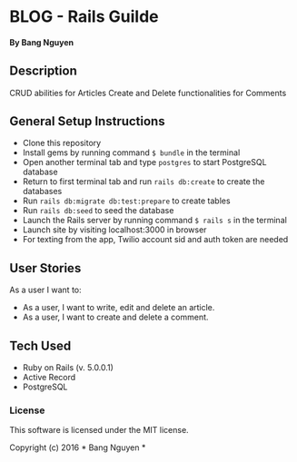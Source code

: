 # BLOG - Rails Guilde
#### By Bang Nguyen

## Description
CRUD abilities for Articles
Create and Delete functionalities for Comments

## General Setup Instructions
* Clone this repository
* Install gems by running command `$ bundle` in the terminal
* Open another terminal tab and type `postgres` to start PostgreSQL database
* Return to first terminal tab and run `rails db:create` to create the databases
* Run `rails db:migrate db:test:prepare` to create tables
* Run `rails db:seed` to seed the database
* Launch the Rails server by running command `$ rails s` in the terminal
* Launch site by visiting localhost:3000 in browser
* For texting from the app, Twilio account sid and auth token are needed


## User Stories
As a user I want to:
* As a user, I want to write, edit and delete an article.
* As a user, I want to create and delete a comment.

## Tech Used

* Ruby on Rails (v. 5.0.0.1)
* Active Record
* PostgreSQL

### License

This software is licensed under the MIT license.

Copyright (c) 2016 * Bang Nguyen *
